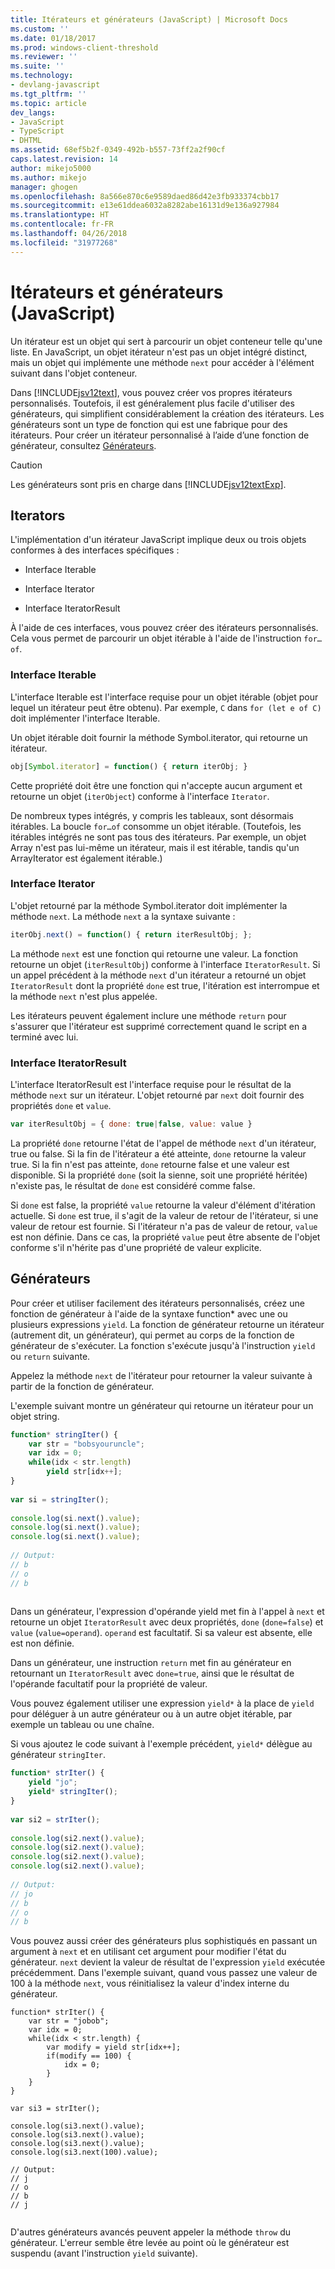 ```yaml
---
title: Itérateurs et générateurs (JavaScript) | Microsoft Docs
ms.custom: ''
ms.date: 01/18/2017
ms.prod: windows-client-threshold
ms.reviewer: ''
ms.suite: ''
ms.technology:
- devlang-javascript
ms.tgt_pltfrm: ''
ms.topic: article
dev_langs:
- JavaScript
- TypeScript
- DHTML
ms.assetid: 68ef5b2f-0349-492b-b557-73ff2a2f90cf
caps.latest.revision: 14
author: mikejo5000
ms.author: mikejo
manager: ghogen
ms.openlocfilehash: 8a566e870c6e9589daed86d42e3fb933374cbb17
ms.sourcegitcommit: e13e61ddea6032a8282abe16131d9e136a927984
ms.translationtype: HT
ms.contentlocale: fr-FR
ms.lasthandoff: 04/26/2018
ms.locfileid: "31977268"
---
```

# <a name="iterators-and-generators-javascript"></a>Itérateurs et générateurs (JavaScript)
Un itérateur est un objet qui sert à parcourir un objet conteneur telle qu'une liste. En JavaScript, un objet itérateur n'est pas un objet intégré distinct, mais un objet qui implémente une méthode `next` pour accéder à l'élément suivant dans l'objet conteneur.  
  
 Dans [!INCLUDE[jsv12text](../../javascript/includes/jsv12text-md.md)], vous pouvez créer vos propres itérateurs personnalisés. Toutefois, il est généralement plus facile d'utiliser des générateurs, qui simplifient considérablement la création des itérateurs. Les générateurs sont un type de fonction qui est une fabrique pour des itérateurs. Pour créer un itérateur personnalisé à l’aide d’une fonction de générateur, consultez [Générateurs](#Generators).  
  
> [!CAUTION]
>  Les générateurs sont pris en charge dans [!INCLUDE[jsv12textExp](../../javascript/includes/jsv12textexp-md.md)].  
  
## <a name="iterators"></a>Iterators  
 L'implémentation d'un itérateur JavaScript implique deux ou trois objets conformes à des interfaces spécifiques :  
  
-   Interface Iterable  
  
-   Interface Iterator  
  
-   Interface IteratorResult  
  
 À l'aide de ces interfaces, vous pouvez créer des itérateurs personnalisés. Cela vous permet de parcourir un objet itérable à l'aide de l'instruction `for…of`.  
  
### <a name="iterable-interface"></a>Interface Iterable  
 L'interface Iterable est l'interface requise pour un objet itérable (objet pour lequel un itérateur peut être obtenu). Par exemple, `C` dans `for (let e of C)` doit implémenter l'interface Iterable.  
  
 Un objet itérable doit fournir la méthode Symbol.iterator, qui retourne un itérateur.  
  
```JavaScript  
obj[Symbol.iterator] = function() { return iterObj; }  
```  
  
 Cette propriété doit être une fonction qui n'accepte aucun argument et retourne un objet (`iterObject`) conforme à l'interface `Iterator`.  
  
 De nombreux types intégrés, y compris les tableaux, sont désormais itérables. La boucle `for…of` consomme un objet itérable. (Toutefois, les itérables intégrés ne sont pas tous des itérateurs. Par exemple, un objet Array n'est pas lui-même un itérateur, mais il est itérable, tandis qu'un ArrayIterator est également itérable.)  
  
### <a name="iterator-interface"></a>Interface Iterator  
 L'objet retourné par la méthode Symbol.iterator doit implémenter la méthode `next`. La méthode `next` a la syntaxe suivante :  
  
```JavaScript  
iterObj.next() = function() { return iterResultObj; };  
```  
  
 La méthode `next` est une fonction qui retourne une valeur. La fonction retourne un objet (`iterResultObj`) conforme à l'interface `IteratorResult`. Si un appel précédent à la méthode `next` d'un itérateur a retourné un objet `IteratorResult` dont la propriété `done` est true, l'itération est interrompue et la méthode `next` n'est plus appelée.  
  
 Les itérateurs peuvent également inclure une méthode `return` pour s'assurer que l'itérateur est supprimé correctement quand le script en a terminé avec lui.  
  
### <a name="iteratorresult-interface"></a>Interface IteratorResult  
 L'interface IteratorResult est l'interface requise pour le résultat de la méthode `next` sur un itérateur. L'objet retourné par `next` doit fournir des propriétés `done` et `value`.  
  
```JavaScript  
var iterResultObj = { done: true|false, value: value }  
```  
  
 La propriété `done` retourne l'état de l'appel de méthode `next` d'un itérateur, true ou false. Si la fin de l'itérateur a été atteinte, `done` retourne la valeur true. Si la fin n'est pas atteinte, `done` retourne false et une valeur est disponible. Si la propriété `done` (soit la sienne, soit une propriété héritée) n'existe pas, le résultat de `done` est considéré comme false.  
  
 Si `done` est false, la propriété `value` retourne la valeur d'élément d'itération actuelle. Si `done` est true, il s'agit de la valeur de retour de l'itérateur, si une valeur de retour est fournie. Si l'itérateur n'a pas de valeur de retour, `value` est non définie. Dans ce cas, la propriété `value` peut être absente de l'objet conforme s'il n'hérite pas d'une propriété de valeur explicite.  
  
<a name="Generators"></a>   
## <a name="generators"></a>Générateurs  
 Pour créer et utiliser facilement des itérateurs personnalisés, créez une fonction de générateur à l'aide de la syntaxe function* avec une ou plusieurs expressions `yield`. La fonction de générateur retourne un itérateur (autrement dit, un générateur), qui permet au corps de la fonction de générateur de s'exécuter. La fonction s'exécute jusqu'à l'instruction `yield` ou `return` suivante.  
  
 Appelez la méthode `next` de l'itérateur pour retourner la valeur suivante à partir de la fonction de générateur.  
  
 L'exemple suivant montre un générateur qui retourne un itérateur pour un objet string.  
  
```JavaScript  
function* stringIter() {  
    var str = "bobsyouruncle";  
    var idx = 0;  
    while(idx < str.length)  
        yield str[idx++];  
}  
  
var si = stringIter();  
  
console.log(si.next().value);  
console.log(si.next().value);  
console.log(si.next().value);  
  
// Output:  
// b  
// o  
// b  
  
```  
  
 Dans un générateur, l'expression d'opérande yield met fin à l'appel à `next` et retourne un objet `IteratorResult` avec deux propriétés, `done` (`done=false`) et `value` (`value=operand`). `operand` est facultatif. Si sa valeur est absente, elle est non définie.  
  
 Dans un générateur, une instruction `return` met fin au générateur en retournant un `IteratorResult` avec `done=true`, ainsi que le résultat de l'opérande facultatif pour la propriété de valeur.  
  
 Vous pouvez également utiliser une expression `yield*` à la place de `yield` pour déléguer à un autre générateur ou à un autre objet itérable, par exemple un tableau ou une chaîne.  
  
 Si vous ajoutez le code suivant à l'exemple précédent, `yield*` délègue au générateur `stringIter`.  
  
```JavaScript  
function* strIter() {  
    yield "jo";  
    yield* stringIter();  
}  
  
var si2 = strIter();  
  
console.log(si2.next().value);  
console.log(si2.next().value);  
console.log(si2.next().value);  
console.log(si2.next().value);  
  
// Output:  
// jo  
// b  
// o  
// b  
```  
  
 Vous pouvez aussi créer des générateurs plus sophistiqués en passant un argument à `next` et en utilisant cet argument pour modifier l'état du générateur. `next` devient la valeur de résultat de l'expression `yield` exécutée précédemment. Dans l'exemple suivant, quand vous passez une valeur de 100 à la méthode `next`, vous réinitialisez la valeur d'index interne du générateur.  
  
```  
function* strIter() {  
    var str = "jobob";  
    var idx = 0;  
    while(idx < str.length) {  
        var modify = yield str[idx++];  
        if(modify == 100) {  
            idx = 0;  
        }  
    }
}
  
var si3 = strIter();  
  
console.log(si3.next().value);  
console.log(si3.next().value);  
console.log(si3.next().value);  
console.log(si3.next(100).value);  
  
// Output:  
// j  
// o  
// b  
// j  
  
```  
  
 D'autres générateurs avancés peuvent appeler la méthode `throw` du générateur. L'erreur semble être levée au point où le générateur est suspendu (avant l'instruction `yield` suivante).
